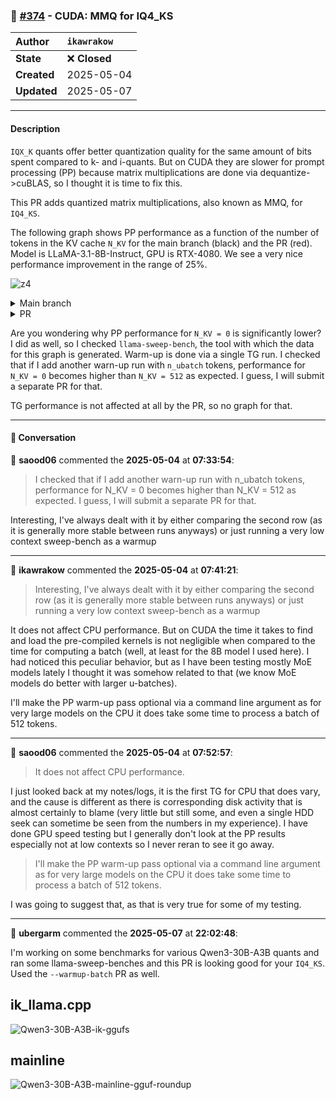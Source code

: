 ### 🔀 [#374](https://github.com/ikawrakow/ik_llama.cpp/pull/374) - CUDA: MMQ for IQ4_KS

| **Author** | `ikawrakow` |
| :--- | :--- |
| **State** | ❌ **Closed** |
| **Created** | 2025-05-04 |
| **Updated** | 2025-05-07 |

---

#### Description

`IQX_K` quants offer better quantization quality for the same amount of bits spent compared to k- and i-quants. But on CUDA they are slower for prompt processing (PP) because matrix multiplications are done via dequantize->cuBLAS, so I thought it is time to fix this.

This PR adds quantized matrix multiplications, also known as MMQ, for `IQ4_KS`.

The following graph shows PP performance as a function of the number of tokens in the KV cache `N_KV` for the main branch (black) and the PR (red). Model is LLaMA-3.1-8B-Instruct, GPU is RTX-4080. We see a very nice performance improvement in the range of 25%.

![z4](https://github.com/user-attachments/assets/807ce486-4398-431c-a98e-536a3eb546dd)

<details>
<summary>Main branch</summary>

|    PP |     TG |   N_KV |   T_PP s | S_PP t/s |   T_TG s | S_TG t/s |
|-------|--------|--------|----------|----------|----------|----------|
|   512 |    128 |      0 |    0.128 |  3994.38 |    0.995 |   128.62 |
|   512 |    128 |    512 |    0.091 |  5635.54 |    1.003 |   127.59 |
|   512 |    128 |   1024 |    0.093 |  5526.71 |    1.016 |   126.03 |
|   512 |    128 |   1536 |    0.095 |  5405.29 |    1.030 |   124.31 |
|   512 |    128 |   2048 |    0.096 |  5308.45 |    1.046 |   122.40 |
|   512 |    128 |   2560 |    0.098 |  5237.80 |    1.061 |   120.63 |
|   512 |    128 |   3072 |    0.101 |  5079.26 |    1.079 |   118.59 |
|   512 |    128 |   3584 |    0.101 |  5052.15 |    1.095 |   116.86 |
|   512 |    128 |   4096 |    0.103 |  4965.28 |    1.113 |   114.97 |
|   512 |    128 |   4608 |    0.105 |  4883.49 |    1.128 |   113.47 |
|   512 |    128 |   5120 |    0.107 |  4783.71 |    1.152 |   111.10 |
|   512 |    128 |   5632 |    0.109 |  4713.94 |    1.158 |   110.56 |
|   512 |    128 |   6144 |    0.110 |  4644.54 |    1.171 |   109.30 |
|   512 |    128 |   6656 |    0.112 |  4573.92 |    1.184 |   108.10 |
|   512 |    128 |   7168 |    0.114 |  4498.61 |    1.198 |   106.88 |
|   512 |    128 |   7680 |    0.116 |  4421.23 |    1.211 |   105.68 |
|   512 |    128 |   8192 |    0.118 |  4345.69 |    1.225 |   104.46 |
|   512 |    128 |   8704 |    0.120 |  4279.68 |    1.239 |   103.34 |
|   512 |    128 |   9216 |    0.121 |  4220.63 |    1.253 |   102.17 |
|   512 |    128 |   9728 |    0.123 |  4151.40 |    1.281 |    99.89 |
|   512 |    128 |  10240 |    0.125 |  4088.80 |    1.293 |    98.99 |
|   512 |    128 |  10752 |    0.127 |  4034.39 |    1.297 |    98.72 |
|   512 |    128 |  11264 |    0.129 |  3963.86 |    1.308 |    97.83 |
|   512 |    128 |  11776 |    0.130 |  3927.22 |    1.321 |    96.90 |
|   512 |    128 |  12288 |    0.132 |  3864.65 |    1.334 |    95.93 |
|   512 |    128 |  12800 |    0.135 |  3803.55 |    1.350 |    94.83 |
|   512 |    128 |  13312 |    0.136 |  3753.64 |    1.363 |    93.89 |
|   512 |    128 |  13824 |    0.138 |  3698.46 |    1.379 |    92.80 |
|   512 |    128 |  14336 |    0.140 |  3649.74 |    1.392 |    91.93 |
|   512 |    128 |  14848 |    0.142 |  3600.23 |    1.418 |    90.24 |
|   512 |    128 |  15360 |    0.145 |  3531.69 |    1.429 |    89.60 |
|   512 |    128 |  15872 |    0.146 |  3496.17 |    1.442 |    88.79 |

</details>

<details>
<summary>PR</summary>

|    PP |     TG |   N_KV |   T_PP s | S_PP t/s |   T_TG s | S_TG t/s |
|-------|--------|--------|----------|----------|----------|----------|
|   512 |    128 |      0 |    0.107 |  4778.97 |    0.995 |   128.59 |
|   512 |    128 |    512 |    0.068 |  7487.24 |    1.003 |   127.58 |
|   512 |    128 |   1024 |    0.070 |  7337.56 |    1.015 |   126.16 |
|   512 |    128 |   1536 |    0.072 |  7143.26 |    1.030 |   124.23 |
|   512 |    128 |   2048 |    0.073 |  6976.14 |    1.046 |   122.32 |
|   512 |    128 |   2560 |    0.074 |  6896.64 |    1.064 |   120.30 |
|   512 |    128 |   3072 |    0.077 |  6618.49 |    1.079 |   118.68 |
|   512 |    128 |   3584 |    0.079 |  6496.14 |    1.093 |   117.06 |
|   512 |    128 |   4096 |    0.080 |  6367.76 |    1.112 |   115.14 |
|   512 |    128 |   4608 |    0.082 |  6212.61 |    1.127 |   113.61 |
|   512 |    128 |   5120 |    0.083 |  6179.25 |    1.151 |   111.17 |
|   512 |    128 |   5632 |    0.085 |  6045.51 |    1.158 |   110.55 |
|   512 |    128 |   6144 |    0.087 |  5889.32 |    1.170 |   109.43 |
|   512 |    128 |   6656 |    0.088 |  5815.14 |    1.183 |   108.18 |
|   512 |    128 |   7168 |    0.092 |  5592.88 |    1.196 |   106.99 |
|   512 |    128 |   7680 |    0.094 |  5473.71 |    1.210 |   105.76 |
|   512 |    128 |   8192 |    0.095 |  5367.61 |    1.225 |   104.51 |
|   512 |    128 |   8704 |    0.097 |  5286.96 |    1.237 |   103.50 |
|   512 |    128 |   9216 |    0.099 |  5192.65 |    1.251 |   102.35 |
|   512 |    128 |   9728 |    0.101 |  5050.26 |    1.279 |   100.07 |
|   512 |    128 |  10240 |    0.102 |  4997.66 |    1.290 |    99.19 |
|   512 |    128 |  10752 |    0.104 |  4906.99 |    1.294 |    98.90 |
|   512 |    128 |  11264 |    0.106 |  4850.78 |    1.306 |    97.98 |
|   512 |    128 |  11776 |    0.108 |  4745.57 |    1.320 |    96.97 |
|   512 |    128 |  12288 |    0.110 |  4664.34 |    1.332 |    96.09 |
|   512 |    128 |  12800 |    0.112 |  4582.72 |    1.347 |    95.00 |
|   512 |    128 |  13312 |    0.113 |  4522.89 |    1.360 |    94.09 |
|   512 |    128 |  13824 |    0.114 |  4485.80 |    1.376 |    93.02 |
|   512 |    128 |  14336 |    0.117 |  4386.19 |    1.389 |    92.13 |
|   512 |    128 |  14848 |    0.119 |  4311.14 |    1.417 |    90.32 |
|   512 |    128 |  15360 |    0.120 |  4249.60 |    1.426 |    89.74 |
|   512 |    128 |  15872 |    0.124 |  4143.10 |    1.439 |    88.94 |

</details>


Are you wondering why PP performance for `N_KV = 0` is significantly lower? I did as well, so I checked `llama-sweep-bench`, the tool with which the data for this graph is generated.  Warm-up is done via a single TG run. I checked that if I add another warn-up run with `n_ubatch` tokens, performance for `N_KV = 0` becomes higher than `N_KV = 512` as expected. I guess, I will submit a separate PR for that.

TG performance is not affected at all by the PR, so no graph for that.

---

#### 💬 Conversation

👤 **saood06** commented the **2025-05-04** at **07:33:54**:<br>

> I checked that if I add another warn-up run with n_ubatch tokens, performance for N_KV = 0 becomes higher than N_KV = 512 as expected. I guess, I will submit a separate PR for that.

Interesting, I've always dealt with it by either comparing the second row (as it is generally more stable between runs anyways) or just running a very low context sweep-bench as a warmup

---

👤 **ikawrakow** commented the **2025-05-04** at **07:41:21**:<br>

> Interesting, I've always dealt with it by either comparing the second row (as it is generally more stable between runs anyways) or just running a very low context sweep-bench as a warmup

It does not affect CPU performance. But on CUDA the time it takes to find and load the pre-compiled kernels is not negligible when compared to the time for computing a batch (well, at least for the 8B model I used here). I had noticed this peculiar behavior, but as I have been testing mostly MoE models lately I thought it was somehow related to that (we know MoE models do better with larger u-batches).

I'll make the PP warm-up pass optional via a command line argument as for very large models on the CPU it does take some time to process a batch of 512 tokens.

---

👤 **saood06** commented the **2025-05-04** at **07:52:57**:<br>

>It does not affect CPU performance.

I just looked back at my notes/logs, it is the first TG for CPU that does vary, and the cause is different as there is corresponding disk activity that is almost certainly to blame (very little but still some, and even a single HDD seek can sometime be seen from the numbers in my experience). I have done GPU speed testing but I generally don't look at the PP results especially not at low contexts so I never reran to see it go away.

>I'll make the PP warm-up pass optional via a command line argument as for very large models on the CPU it does take some time to process a batch of 512 tokens.

I was going to suggest that, as that is very true for some of my testing.

---

👤 **ubergarm** commented the **2025-05-07** at **22:02:48**:<br>

I'm working on some benchmarks for various Qwen3-30B-A3B quants and ran some llama-sweep-benches and this PR is looking good for your `IQ4_KS`. Used the `--warmup-batch` PR as well.

## ik_llama.cpp
![Qwen3-30B-A3B-ik-ggufs](https://github.com/user-attachments/assets/5529cd92-f733-4a00-a482-ab6672a3ba58)

## mainline
![Qwen3-30B-A3B-mainline-gguf-roundup](https://github.com/user-attachments/assets/0d855616-455e-4ba1-875c-f6b4570f394d)
